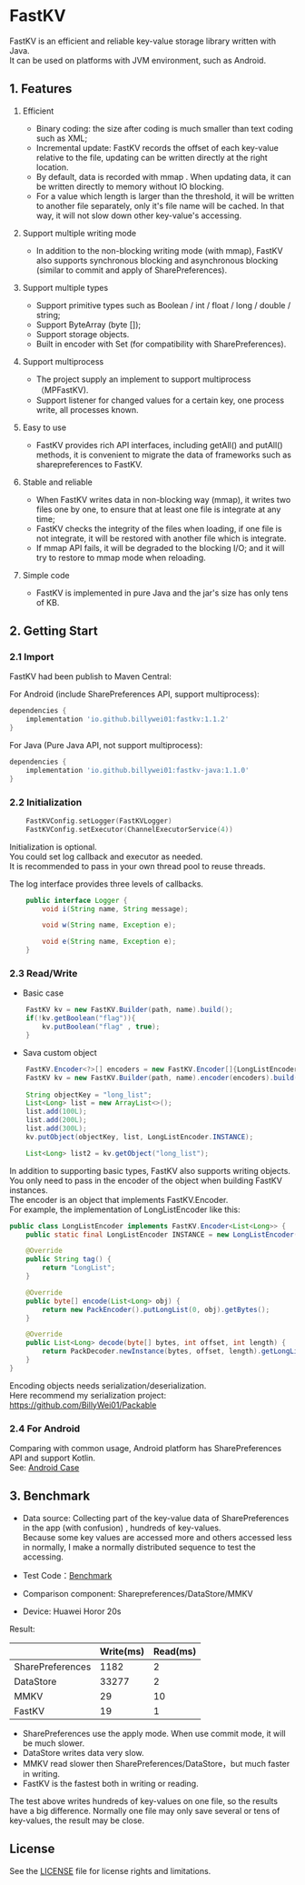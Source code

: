 FastKV
=====

FastKV is an efficient and reliable key-value storage library written with Java.<br/>
It can be used on  platforms with JVM environment, such as Android.

## 1. Features
1. Efficient
    - Binary coding: the size after coding is much smaller than text coding such as XML;
    - Incremental update: FastKV records the offset of each key-value relative to the file,
      updating can be written directly at the right location.
    - By default, data is recorded with mmap . When updating data, it can be written directly to memory without IO blocking.
    - For a value which length is larger than the threshold, it will be written to another file separately,  only it's file name will be cached. In that way, it will not slow down other key-value's accessing.

2. Support multiple writing mode
   - In addition to the non-blocking writing mode (with mmap), FastKV also supports synchronous blocking and asynchronous blocking (similar to commit and apply of SharePreferences).

3. Support multiple types
    - Support primitive types such as Boolean / int / float / long / double / string;
    - Support ByteArray (byte []);
    - Support storage objects.
    - Built in encoder with Set<String> (for compatibility with SharePreferences).

4. Support multiprocess
   - The project supply an implement to support multiprocess（MPFastKV).
   - Support listener for changed values for a certain key, one process write, all processes known.

5. Easy to use
    - FastKV provides rich API interfaces, including getAll() and putAll() methods, it is convenient to migrate the data of frameworks such as sharepreferences to FastKV. 

6. Stable and reliable
    - When FastKV writes data in non-blocking way (mmap), it writes two files one by one,  to ensure that at least one file is integrate at any time;
    - FastKV checks the integrity of the files when loading, if one file is not integrate, it will be restored with another file which is integrate.
    - If mmap API fails, it will be degraded to the blocking I/O; 
     and it will try to restore to mmap mode when reloading.

7. Simple code
    - FastKV is implemented in pure Java and the jar's size has only tens of KB.
   
## 2. Getting Start

### 2.1 Import
FastKV had been publish to Maven Central:

For Android (include SharePreferences API, support multiprocess):

```gradle
dependencies {
    implementation 'io.github.billywei01:fastkv:1.1.2'
}
```

For Java (Pure Java API, not support multiprocess):

```gradle
dependencies {
    implementation 'io.github.billywei01:fastkv-java:1.1.0'
}
```


### 2.2 Initialization
```kotlin
    FastKVConfig.setLogger(FastKVLogger)
    FastKVConfig.setExecutor(ChannelExecutorService(4))
```

Initialization is optional.<br/>
You could set log callback and executor as needed.<br/>
It is recommended to pass in your own thread pool to reuse threads.

The log interface provides three levels of callbacks.
```java
    public interface Logger {
        void i(String name, String message);

        void w(String name, Exception e);

        void e(String name, Exception e);
    }

```

### 2.3 Read/Write
- Basic case
```java
    FastKV kv = new FastKV.Builder(path, name).build();
    if(!kv.getBoolean("flag")){
        kv.putBoolean("flag" , true);
    }
```

- Sava custom object
```java
    FastKV.Encoder<?>[] encoders = new FastKV.Encoder[]{LongListEncoder.INSTANCE};
    FastKV kv = new FastKV.Builder(path, name).encoder(encoders).build();
        
    String objectKey = "long_list";
    List<Long> list = new ArrayList<>();
    list.add(100L);
    list.add(200L);
    list.add(300L);
    kv.putObject(objectKey, list, LongListEncoder.INSTANCE);

    List<Long> list2 = kv.getObject("long_list");
```


In addition to supporting basic types, FastKV also supports writing objects. You only need to pass in the encoder of the object when building FastKV instances.<br/>
The encoder is an object that implements FastKV.Encoder.<br/>
For example, the implementation of LongListEncoder like this:

```java
public class LongListEncoder implements FastKV.Encoder<List<Long>> {
    public static final LongListEncoder INSTANCE = new LongListEncoder();

    @Override
    public String tag() {
        return "LongList";
    }

    @Override
    public byte[] encode(List<Long> obj) {
        return new PackEncoder().putLongList(0, obj).getBytes();
    }

    @Override
    public List<Long> decode(byte[] bytes, int offset, int length) {
        return PackDecoder.newInstance(bytes, offset, length).getLongList(0); 
    }
}
```

Encoding objects needs serialization/deserialization. <br/>
Here recommend my serialization project: https://github.com/BillyWei01/Packable

### 2.4 For Android 
Comparing with common usage, Android platform has SharePreferences API and support Kotlin.<br/>
See: [Android Case](android_case.md)


## 3. Benchmark
- Data source: Collecting part of the key-value data of SharePreferences in the app (with  confusion) , hundreds of key-values. <br/>
Because some key values are accessed more and others accessed less in normally, 
I make a normally distributed sequence to test the accessing.

- Test Code：[Benchmark](https://github.com/BillyWei01/FastKV/blob/main/FastKVDemo/app/src/main/java/io/fastkv/fastkvdemo/Benchmark.kt)
- Comparison component: Sharepreferences/DataStore/MMKV
- Device: Huawei Horor 20s

Result:

| | Write(ms) | Read(ms) 
---|---|---
SharePreferences | 1182 | 2
DataStore | 33277 | 2
MMKV | 29 | 10
FastKV  | 19 | 1 

- SharePreferences use the apply mode. When use commit mode, it will be much slower.
- DataStore writes data very slow.
- MMKV read slower then SharePreferences/DataStore，but much faster in writing.
- FastKV is the fastest both in writing or reading.

The test above writes hundreds of key-values on one file, so the results have a big difference.
Normally one file may only save several or tens of key-values, the result may be close.

## License
See the [LICENSE](LICENSE) file for license rights and limitations.


